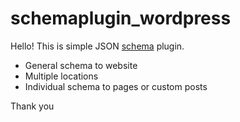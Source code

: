 # schemaplugin_wordpress

Hello!
This is simple JSON <a href="http://schema.org" target="_blank">schema</a> plugin. 
- General schema to website
- Multiple locations
- Individual schema to pages or custom posts

Thank you
